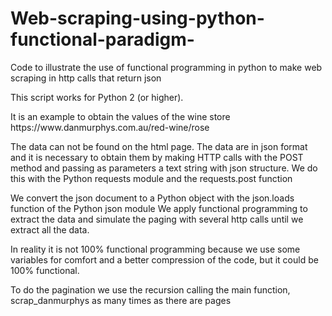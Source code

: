 # Web-scraping-using-python-functional-paradigm-
Code to illustrate the use of functional programming in python to make web scraping in http calls that return json

<p>This script works for Python 2 (or higher).</p>
<p>It is an example to obtain the values ​​of the wine store https://www.danmurphys.com.au/red-wine/rose</p>
<p>The data can not be found on the html page. The data are in json format and it is necessary to obtain them by making HTTP calls with the POST method and passing as parameters a text string with json structure. We do this with the Python requests module and the requests.post function</p> 

<p>We convert the json document to a Python object with the json.loads function of the Python json module We apply functional programming to extract the data and simulate the paging with several http calls until we extract all the data.</p> 

<p>In reality it is not 100% functional programming because we use some variables for comfort and a better compression of the code, but it could be 100% functional. </p>
To do the pagination we use the recursion calling the main function, scrap_danmurphys as many times as there are pages</p>

